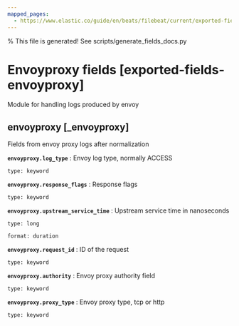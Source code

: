 ```yaml
---
mapped_pages:
  - https://www.elastic.co/guide/en/beats/filebeat/current/exported-fields-envoyproxy.html
---
```


% This file is generated! See scripts/generate_fields_docs.py

# Envoyproxy fields [exported-fields-envoyproxy]

Module for handling logs produced by envoy

## envoyproxy [_envoyproxy]

Fields from envoy proxy logs after normalization

**`envoyproxy.log_type`**
:   Envoy log type, normally ACCESS

    type: keyword


**`envoyproxy.response_flags`**
:   Response flags

    type: keyword


**`envoyproxy.upstream_service_time`**
:   Upstream service time in nanoseconds

    type: long

    format: duration


**`envoyproxy.request_id`**
:   ID of the request

    type: keyword


**`envoyproxy.authority`**
:   Envoy proxy authority field

    type: keyword


**`envoyproxy.proxy_type`**
:   Envoy proxy type, tcp or http

    type: keyword


